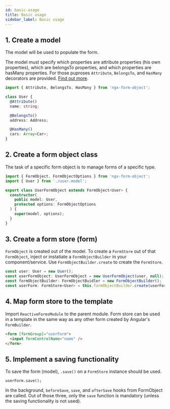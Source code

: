 ```yaml
---
id: basic-usage
title: Basic usage
sidebar_label: Basic usage
---
```


## 1. Create a model

The model will be used to populate the form.

The model must specify which properties are attribute properties (his own properties), which are belongsTo properties, and which properties are hasMany properties. For those puproses `Attribute`, `BelongsTo`, and `HasMany` decorators are provided. [Find out more](../guides/defining-relationship-form-fields).

```ts title="user.model.ts"
import { Attribute, BelongsTo, HasMany } from 'ngx-form-object';

class User {
  @Attribute()
  name: string;

  @BelongsTo()
  address: Address;

  @HasMany()
  cars: Array<Car>;
}
```

## 2. Create a form object class

The task of a specific form object is to manage forms of a specific type.

```ts title="user.form-object.ts"
import { FormObject, FormObjectOptions } from 'ngx-form-object';
import { User } from './user.model';

export class UserFormObject extends FormObject<User> {
  constructor(
    public model: User,
    protected options: FormObjectOptions
  ) {
    super(model, options);
  }
}
```

## 3. Create a form store (form)
`FormObject` is created out of the model. To create a `FormStore` out of that `FormObject`, inject or instatiate a `FormObjectBuilder` in your component/service.
Use `FormObjectBuilder.create` to create the `FormStore`.

```ts
const user: User = new User();
const userFormObject: UserFormObject = new UserFormObject(user, null);
const formObjectBuilder: FormObjectBuidler = new FormObjectBuilder();
const userForm: FormStore<User> = this.formObjectBuilder.create(userFormObject);
```

## 4. Map form store to the template
Import `ReactiveFormsModule` to the parent module.
Form store can be used in a template in the same way as any other form created by Angular's `FormBuilder`.

```html
<form [formGroup]="userForm">
  <input formControlName="name" />
</form>
```

## 5. Implement a saving functionality

To save the form (model), `.save()` on a `FormStore` instance should be used.
```
userForm.save();
```

In the background, `beforeSave`, `save`, and `afterSave` hooks from FormObject are called. Out of those three, only the `save` function is mandatory (unless the saving functionality is not used).
